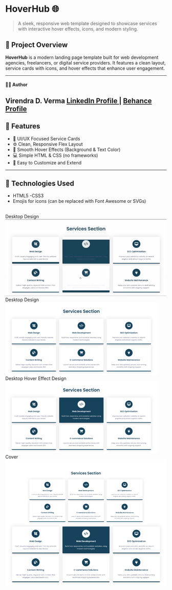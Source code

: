 # HoverHub 🌐

> A sleek, responsive web template designed to showcase services with interactive hover effects, icons, and modern styling.

## 🚀 Project Overview

**HoverHub** is a modern landing page template built for web development agencies, freelancers, or digital service providers. It features a clean layout, service cards with icons, and hover effects that enhance user engagement.

---
#### 🧑‍💻 Author
Virendra D. Verma
<a href="https://www.linkedin.com/in/dharmendraverma95/" target="_blank">LinkedIn Profile </a> | <a href="https://www.behance.net/dhirukumar" target="_blank">Behance Profile </a>
---

## 🧩 Features

- 🎨 UI/UX Focused Service Cards
- ⚙️ Clean, Responsive Flex Layout
- 🌈 Smooth Hover Effects (Background & Text Color)
- 💻 Simple HTML & CSS (no frameworks)
- 🔄 Easy to Customize and Extend

---

## 📌 Technologies Used
- HTML5
-CSS3
- Emojis for icons (can be replaced with Font Awesome or SVGs)

<br>
<span>Desktop Design</span><br/>
<a href="" target="_blank" >
<img src="./img/servicesCardSection.gif" width="575px"/>
</a>
<br />
<span>Desktop Design </span><br/>
<a href="" target="_blank" >
<img src="./img/servicesCardSection.png" width="475px"/>
</a>
<br />
<span>Desktop Hover Effect Design</span><br/>
<a href="" target="_blank" >
<img src="./img/servicesCardHoverSection.png" width="475px"/>
</a>
<br />
<span>Cover</span><br/>
<a href="" target="_blank" >
<img src="./img/cover.png" width="575px"/>
</a>